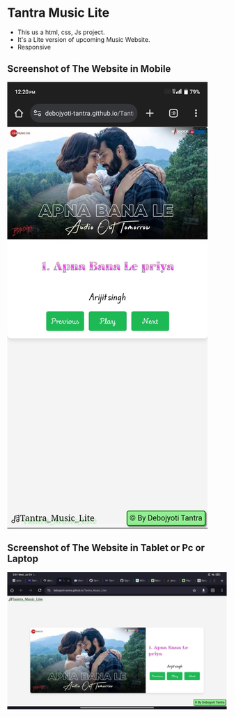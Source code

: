 # Tantra Music Lite
<ul>
  <li>This us a html, css, Js project.</li>
  <li>It's a Lite version of upcoming Music Website.</li>
  <li>Responsive</li>
</ul>

## Screenshot of The Website in Mobile
<img src="./ss_m_T.M.L.jpg">

## Screenshot of The Website in Tablet or Pc or Laptop
<img src="./ss_t_T.M.L.jpg">
